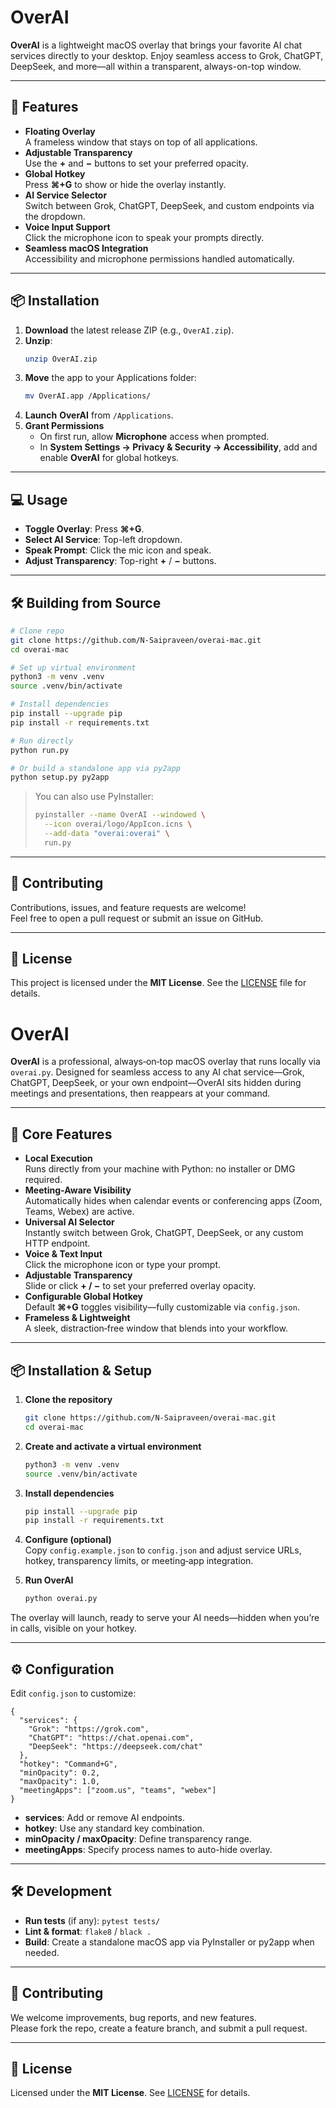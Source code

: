 

# OverAI

**OverAI** is a lightweight macOS overlay that brings your favorite AI chat services directly to your desktop. Enjoy seamless access to Grok, ChatGPT, DeepSeek, and more—all within a transparent, always-on-top window.

---

## 🚀 Features

- **Floating Overlay**  
  A frameless window that stays on top of all applications.
- **Adjustable Transparency**  
  Use the **+** and **−** buttons to set your preferred opacity.
- **Global Hotkey**  
  Press **⌘+G** to show or hide the overlay instantly.
- **AI Service Selector**  
  Switch between Grok, ChatGPT, DeepSeek, and custom endpoints via the dropdown.
- **Voice Input Support**  
  Click the microphone icon to speak your prompts directly.
- **Seamless macOS Integration**  
  Accessibility and microphone permissions handled automatically.

---

## 📦 Installation

1. **Download** the latest release ZIP (e.g., `OverAI.zip`).  
2. **Unzip**:
   ```bash
   unzip OverAI.zip
   ```
3. **Move** the app to your Applications folder:
   ```bash
   mv OverAI.app /Applications/
   ```
4. **Launch** **OverAI** from `/Applications`.  
5. **Grant Permissions**  
   - On first run, allow **Microphone** access when prompted.  
   - In **System Settings → Privacy & Security → Accessibility**, add and enable **OverAI** for global hotkeys.

---

## 💻 Usage

- **Toggle Overlay**: Press **⌘+G**.  
- **Select AI Service**: Top-left dropdown.  
- **Speak Prompt**: Click the mic icon and speak.  
- **Adjust Transparency**: Top-right **+** / **−** buttons.

---

## 🛠️ Building from Source

```bash
# Clone repo
git clone https://github.com/N-Saipraveen/overai-mac.git
cd overai-mac

# Set up virtual environment
python3 -m venv .venv
source .venv/bin/activate

# Install dependencies
pip install --upgrade pip
pip install -r requirements.txt

# Run directly
python run.py

# Or build a standalone app via py2app
python setup.py py2app
```

> You can also use PyInstaller:
> ```bash
> pyinstaller --name OverAI --windowed \
>   --icon overai/logo/AppIcon.icns \
>   --add-data "overai:overai" \
>   run.py
> ```

---

## 🤝 Contributing

Contributions, issues, and feature requests are welcome!  
Feel free to open a pull request or submit an issue on GitHub.

---

## 📄 License

This project is licensed under the **MIT License**. See the [LICENSE](LICENSE) file for details.

# OverAI

**OverAI** is a professional, always‑on‑top macOS overlay that runs locally via `overai.py`. Designed for seamless access to any AI chat service—Grok, ChatGPT, DeepSeek, or your own endpoint—OverAI sits hidden during meetings and presentations, then reappears at your command.

---

## 🚀 Core Features

- **Local Execution**  
  Runs directly from your machine with Python: no installer or DMG required.  
- **Meeting‑Aware Visibility**  
  Automatically hides when calendar events or conferencing apps (Zoom, Teams, Webex) are active.  
- **Universal AI Selector**  
  Instantly switch between Grok, ChatGPT, DeepSeek, or any custom HTTP endpoint.  
- **Voice & Text Input**  
  Click the microphone icon or type your prompt.  
- **Adjustable Transparency**  
  Slide or click **+ / −** to set your preferred overlay opacity.  
- **Configurable Global Hotkey**  
  Default **⌘+G** toggles visibility—fully customizable via `config.json`.  
- **Frameless & Lightweight**  
  A sleek, distraction‑free window that blends into your workflow.

---

## 📦 Installation & Setup

1. **Clone the repository**  
   ```bash
   git clone https://github.com/N-Saipraveen/overai-mac.git
   cd overai-mac
   ```

2. **Create and activate a virtual environment**  
   ```bash
   python3 -m venv .venv
   source .venv/bin/activate
   ```

3. **Install dependencies**  
   ```bash
   pip install --upgrade pip
   pip install -r requirements.txt
   ```

4. **Configure (optional)**  
   Copy `config.example.json` to `config.json` and adjust service URLs, hotkey, transparency limits, or meeting‑app integration.

5. **Run OverAI**  
   ```bash
   python overai.py
   ```

The overlay will launch, ready to serve your AI needs—hidden when you’re in calls, visible on your hotkey.

---

## ⚙️ Configuration

Edit `config.json` to customize:

```jsonc
{
  "services": {
    "Grok": "https://grok.com",
    "ChatGPT": "https://chat.openai.com",
    "DeepSeek": "https://deepseek.com/chat"
  },
  "hotkey": "Command+G",
  "minOpacity": 0.2,
  "maxOpacity": 1.0,
  "meetingApps": ["zoom.us", "teams", "webex"]
}
```

- **services**: Add or remove AI endpoints.  
- **hotkey**: Use any standard key combination.  
- **minOpacity / maxOpacity**: Define transparency range.  
- **meetingApps**: Specify process names to auto-hide overlay.

---

## 🛠️ Development

- **Run tests** (if any): `pytest tests/`  
- **Lint & format**: `flake8` / `black .`  
- **Build**: Create a standalone macOS app via PyInstaller or py2app when needed.

---

## 🤝 Contributing

We welcome improvements, bug reports, and new features.  
Please fork the repo, create a feature branch, and submit a pull request.

---

## 📄 License

Licensed under the **MIT License**. See [LICENSE](LICENSE) for details.